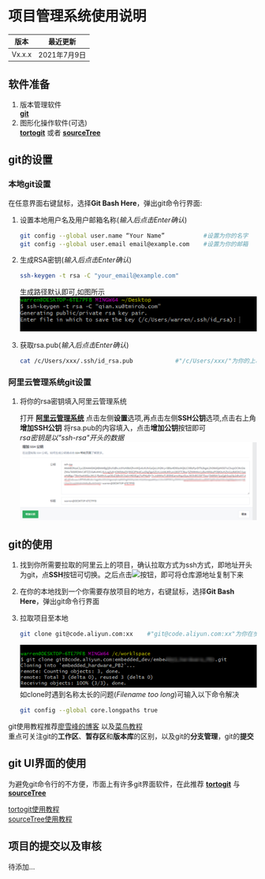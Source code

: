 # 项目管理系统使用说明

|版本| 最近更新       |
| ------------ | -------------- |
| Vx.x.x | 2021年7月9日 |

## 软件准备  

1. 版本管理软件  
**[git](https://git-scm.com/downloads)**  
2. 图形化操作软件(可选)  
**[tortogit](https://tortoisegit.org/download/)** 或者 **[sourceTree](https://www.sourcetreeapp.com)**  

## git的设置  

### 本地git设置  

在任意界面右键鼠标，选择**Git Bash Here**，弹出git命令行界面:  

1. 设置本地用户名及用户邮箱名称(*输入后点击Enter确认*)  

    ~~~bash  
    git config --global user.name “Your Name”           #设置为你的名字
    git config --global user.email email@example.com    #设置为你的邮箱
    ~~~  

2. 生成RSA密钥(*输入后点击Enter确认*)  

    ~~~bash  
    ssh-keygen -t rsa -C "your_email@example.com"
    ~~~  

    生成路径默认即可,如图所示  
    ![rsa path](/项目管理系统使用说明/image/git_rsa.png)  
3. 获取rsa.pub(*输入后点击Enter确认*)  

    ~~~bash
    cat /c/Users/xxx/.ssh/id_rsa.pub            #"/c/Users/xxx/"为你的上次操作生成的路径
    ~~~

### 阿里云管理系统git设置  

1. 将你的rsa密钥填入阿里云管理系统  

    打开 **[阿里云管理系统](https://code.aliyun.com/)** 点击左侧**设置**选项,再点击左侧**SSH公钥**选项,点击右上角**增加SSH公钥** 将rsa.pub的内容填入，点击**增加公钥**按钮即可  
    *rsa密钥是以"ssh-rsa"开头的数据*
    ![阿里云](/项目管理系统使用说明/image/添加ssh密钥.png)  

## git的使用  

1. 找到你所需要拉取的阿里云上的项目，确认拉取方式为ssh方式，即地址开头为git，点**SSH**按钮可切换。之后点击![](/image/阿里云复制按钮.png)按钮，即可将仓库源地址复制下来  
2. 在你的本地找到一个你需要存放项目的地方，右键鼠标，选择**Git Bash Here**，弹出git命令行界面  
3. 拉取项目至本地

    ~~~bash
    git clone git@code.aliyun.com:xx    #"git@code.aliyun.com:xx"为你在步骤1中所复制的git仓库地址
    ~~~

    ![git拉取](/项目管理系统使用说明/image/git拉取.png)  
如clone时遇到名称太长的问题(*Filename too long*)可输入以下命令解决

    ~~~bash
    git config --global core.longpaths true
    ~~~
  
git使用教程推荐[廖雪峰的博客](https://www.liaoxuefeng.com/wiki/896043488029600)  以及[菜鸟教程](https://www.runoob.com/git/git-tutorial.html)  
重点可关注git的**工作区**、**暂存区**和**版本库**的区别，以及git的**分支管理**，git的**提交**  

## git UI界面的使用  

为避免git命令行的不方便，市面上有许多git界面软件，在此推荐 **[tortogit](https://tortoisegit.org/download/)** 与 **[sourceTree](https://www.sourcetreeapp.com)**

[tortogit使用教程](https://www.jianshu.com/p/33108325fc87)  
[sourceTree使用教程](https://www.cnblogs.com/Can-daydayup/p/13128633.html)

## 项目的提交以及审核  

待添加...  

